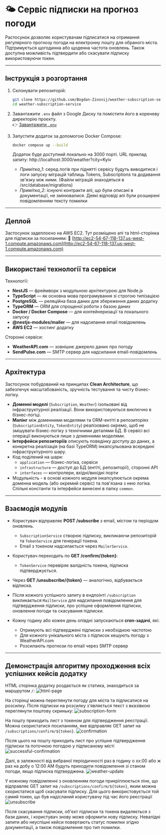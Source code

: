 # 🌤️ Сервіс підписки на прогноз погоди

Pастосунок дозволяє користувачам підписатися на отримання регулярного прогнозу погоди на електронну пошту для обраного міста. Підтримується щогодинна або щоденна частота оновлень. Також доступна можливість підтвердити або скасувати підписку використовуючи токен.

---

## Інструкція з розгортання

1. Склонувати репозиторій:

   ```bash
   git clone https://github.com/Bogdan-Zinovij/weather-subscription-service.git
   cd weather-subscription-service
   ```

2. Завантажити `.env` файл з Google Диску та помістити його в кореневу директорію проєкту.  
   👉 [Завантажити `.env`](https://drive.google.com/file/d/1goJ6jrW1zd5qThr0Y0o7xgsQysHiN6I7/view?usp=sharing)

3. Запустити додаток за допомогою Docker Compose:

   ```bash
   docker compose up --build
   ```

   Додаток буде доступний локально на 3000 порті.
   URL приклад запиту: http://localhost:3000/weather?city=Kyiv

   - _Примітка_1_: серед логів при піднятті сервісу будуть виводитися і логи запуску міграцій таблиць Tokens, Subscriptions та додавання зв'язку між ними. (Файли міграцій знаходяться в /src/database/migrations)
   - _Примітка_2_: існуючі контракти апі, що були описані в документації, не змінювалися. Деякі відповіді апі були розширені повідомленням тексту помилки

---

## Деплой

Застосунок задеплоєно на AWS EC2. Тут розміщено апі та html-сторінка для підписки за посиланням:
🔗 [http://ec2-54-67-118-137.us-west-1.compute.amazonaws.com](http://ec2-54-67-118-137.us-west-1.compute.amazonaws.com)

---

## Використані технології та сервіси

Технології:

- **NestJS** — фреймворк з модульною архітектурою для Node.js
- **TypeScript** — як основна мова програмування зі строгою типізацією
- **PostgreSQL** — реляційна база даних для збереження даних додатку
- **TypeORM** — ORM для спрощеної роботи з базою даних
- **Docker / Docker Compose** — для контейнеризації та локального запуску
- **@nestjs-modules/mailer** — для надсилання email повідомлень
- **AWS EC2** — хостинг додатку

Сторонні сервіси:

- **WeatherAPI.com** — зовнішнє джерело даних про погоду
- **SendPulse.com** — SMTP сервер для надсилання email-повідомлень

---

## Архітектура

Застосунок побудований на принципах **Clean Architecture**, що забезпечує масштабованість, зручність тестування та чисту бізнес-логіку.

- **Доменні моделі** (`Subscription`, `Weather`) ізольовані від інфраструктурної реалізації. Вони використовуються виключно в бізнес-логіці.
- **Мапінг** між доменними моделями та ORM-ентіті в репозиторіях (`SubscriptionEntity`, `TokenEntity`) реалізовано окремо, щоб не змішувати бізнес-логіку з технічними деталями БД. В сервісі всі операції виконуються лише з доменними моделями.
- **Інтерфейси репозиторіїв** описують поведінку доступу до даних, а конкретна реалізація (на базі TypeORM) інкапсульована всередині інфраструктурного шару.
- Код поділений на шари:
  - `application` — бізнес-логіка, сервіси
  - `infrastructure` — доступ до БД (ентіті, репозиторії), сторонні API
  - `interfaces` — контролери, вхідні/вихідні порти
- Модульність - в основі кожного модуля інкапсулюється окрема доменна модель (або окремий сервіс) та пов'язана з нею логіка. Спільні константи та інтерфейси винесені в папку `common`.

---

## Взаємодія модулів

- Користувач відправляє **POST /subscribe** з email, містом та періодом оновлень.

  - `SubscriptionService` створює підписку, викликаючи репозиторій та `TokenService` для генерації токена.
  - Email з токеном надсилається через `MailerService`.

- Користувач переходить по **GET /confirm/{token}**:

  - `TokenService` перевіряє валідність токена, підписка підтверджується.

- Через **GET /unsubscribe/{token}** — аналогічно, відбувається відписка.

- Після кожного успішного запиту в ендпоінті `/subscription` викликається `MailService` для надсилання повідомлення для підтвердження підписки, про успішне оформлення підписки, оновлення погоди та скасування підписки.

- Кожну годину або кожен день опівдні запускаються **cron-задачі**, які:

  - Отримують всі підтверджені підписки з необхідною частотою
  - Для кожного унікального міста з підписок кешують погоду з WeatherAPI.com
  - Розсилають прогнози по email через SMTP сервер

---

## Демонстрація алгоритму проходження всіх успішних кейсів додатку

HTML сторінка додатку роздається як статика, знаходиться за маршрутом `/`:
![html-page](assets/images/1.png)

На сторінці можна переглянути погоду для міста та підписатися на розсилку. Після підписки на розсилку з'являється текст з вказівкою переглянути поштову скриньку:
![subscription-form](assets/images/2.png)

На пошту приходить лист з токеном для підтвердження реєстрації. Можна скористатися посиланням, яке відправляє GET запит на `/subscriptions/confirm/${token}`.
![confirmation](assets/images/3.png)

Після цього на пошту приходить лист про успішне підтвердження підписки та поточною погодою у підписаному місті
![successful-confirmation](assets/images/4.png)

Далі, в залежності від вибраної періодичності раз в годину о хх:00 або ж раз на добу о 12:00 AM будуть приходити повідомлення зі станом погоди, якщо підписка підтверджена.
![weather-update](assets/images/5.png)

У кожному повідомленні з оновленням погоди прикріплюється лінк, що відправляє GET запит на `/subscriptions/confirm/${token}`, яким можна скористатися щоб скасувати підписку. Для цього використовується той самий токен, що був надісланий користувачу під час його реєстрації
![unsubscribe](assets/images/6.png)

Після скасування підписки, об'єкт підписки та токена видаляється з бази даних, і користувач знову може оформити нову підписку. Невалідні запити або неуспішні кейси повертають статус помилки згідно документації, а також повідомлення про тип помилки.
